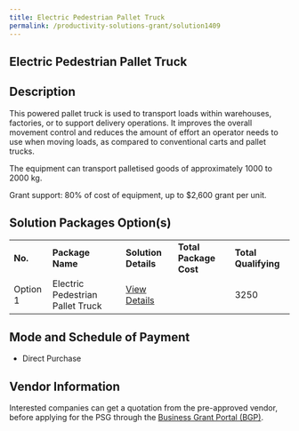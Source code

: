 ```yaml
---
title: Electric Pedestrian Pallet Truck
permalink: /productivity-solutions-grant/solution1409
---
```


## Electric Pedestrian Pallet Truck

## Description

This powered pallet truck is used to transport loads within warehouses, factories, or to support delivery operations. It improves the overall movement control and reduces the amount of effort an operator needs to use when moving loads, as compared to conventional carts and pallet trucks. 

The equipment can transport palletised goods of approximately 1000 to 2000 kg.

Grant support: 80% of cost of equipment, up to $2,600 grant per unit.

## Solution Packages Option(s)

<table>
<tr>
<td><b>No.</b></td>
<td><b>Package Name</b></td>
<td><b>Solution Details</b></td>
<td><b>Total Package Cost</b></td>
<td><b>Total Qualifying</b></td>
</tr>
<tr>
<td>Option 1</td>
<td>Electric Pedestrian Pallet Truck</td>
<td><a href=''>View Details</a></td>
<td></td>
<td>3250</td>
</tr>
</table>

## Mode and Schedule of Payment

 - Direct Purchase

## Vendor Information

 

Interested companies can get a quotation from the pre-approved vendor, before applying for the PSG through the <a href='https://www.businessgrants.gov.sg/'>Business Grant Portal (BGP)</a>.
